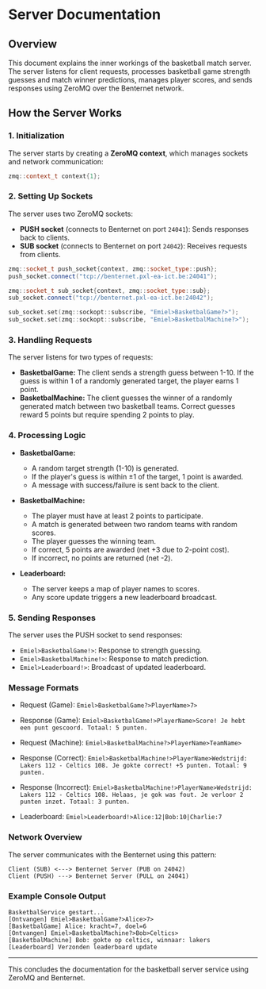 # Server Documentation

## Overview

This document explains the inner workings of the basketball match server. The server listens for client requests, processes basketball game strength guesses and match winner predictions, manages player scores, and sends responses using ZeroMQ over the Benternet network.

## How the Server Works

### 1. Initialization

The server starts by creating a **ZeroMQ context**, which manages sockets and network communication:

```cpp
zmq::context_t context{1};
```

### 2. Setting Up Sockets

The server uses two ZeroMQ sockets:

* **PUSH socket** (connects to Benternet on port `24041`): Sends responses back to clients.
* **SUB socket** (connects to Benternet on port `24042`): Receives requests from clients.

```cpp
zmq::socket_t push_socket{context, zmq::socket_type::push};
push_socket.connect("tcp://benternet.pxl-ea-ict.be:24041");

zmq::socket_t sub_socket{context, zmq::socket_type::sub};
sub_socket.connect("tcp://benternet.pxl-ea-ict.be:24042");

sub_socket.set(zmq::sockopt::subscribe, "Emiel>BasketbalGame?>");
sub_socket.set(zmq::sockopt::subscribe, "Emiel>BasketbalMachine?>");
```

### 3. Handling Requests

The server listens for two types of requests:

* **BasketbalGame:** The client sends a strength guess between 1-10. If the guess is within 1 of a randomly generated target, the player earns 1 point.
* **BasketbalMachine:** The client guesses the winner of a randomly generated match between two basketball teams. Correct guesses reward 5 points but require spending 2 points to play.

### 4. Processing Logic

* **BasketbalGame:**

  * A random target strength (1-10) is generated.
  * If the player's guess is within ±1 of the target, 1 point is awarded.
  * A message with success/failure is sent back to the client.

* **BasketbalMachine:**

  * The player must have at least 2 points to participate.
  * A match is generated between two random teams with random scores.
  * The player guesses the winning team.
  * If correct, 5 points are awarded (net +3 due to 2-point cost).
  * If incorrect, no points are returned (net -2).

* **Leaderboard:**

  * The server keeps a map of player names to scores.
  * Any score update triggers a new leaderboard broadcast.

### 5. Sending Responses

The server uses the PUSH socket to send responses:

* `Emiel>BasketbalGame!>`: Response to strength guessing.
* `Emiel>BasketbalMachine!>`: Response to match prediction.
* `Emiel>Leaderboard!>`: Broadcast of updated leaderboard.

### Message Formats

* Request (Game): `Emiel>BasketbalGame?>PlayerName>7>`

* Response (Game): `Emiel>BasketbalGame!>PlayerName>Score! Je hebt een punt gescoord. Totaal: 5 punten.`

* Request (Machine): `Emiel>BasketbalMachine?>PlayerName>TeamName>`

* Response (Correct): `Emiel>BasketbalMachine!>PlayerName>Wedstrijd: Lakers 112 - Celtics 108. Je gokte correct! +5 punten. Totaal: 9 punten.`

* Response (Incorrect): `Emiel>BasketbalMachine!>PlayerName>Wedstrijd: Lakers 112 - Celtics 108. Helaas, je gok was fout. Je verloor 2 punten inzet. Totaal: 3 punten.`

* Leaderboard: `Emiel>Leaderboard!>Alice:12|Bob:10|Charlie:7`

### Network Overview

The server communicates with the Benternet using this pattern:

```
Client (SUB) <---> Benternet Server (PUB on 24042)
Client (PUSH) ---> Benternet Server (PULL on 24041)
```

### Example Console Output

```
BasketbalService gestart...
[Ontvangen] Emiel>BasketbalGame?>Alice>7>
[BasketbalGame] Alice: kracht=7, doel=6
[Ontvangen] Emiel>BasketbalMachine?>Bob>Celtics>
[BasketbalMachine] Bob: gokte op celtics, winnaar: lakers
[Leaderboard] Verzonden leaderboard update
```

---

This concludes the documentation for the basketball server service using ZeroMQ and Benternet.
